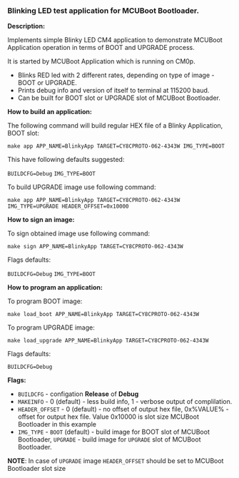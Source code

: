 ### Blinking LED test application for MCUBoot Bootloader.

**Description:**

Implements simple Blinky LED CM4 application to demonstrate MCUBoot Application operation in terms of BOOT and UPGRADE process.

It is started by MCUBoot Application which is running on CM0p.

* Blinks RED led with 2 different rates, depending on type of image - BOOT or UPGRADE.
* Prints debug info and version of itself to terminal at 115200 baud.
* Can be built for BOOT slot or UPGRADE slot of MCUBoot Bootloader.

**How to build an application:**

The following command will build regular HEX file of a Blinky Application, BOOT slot:

`make app APP_NAME=BlinkyApp TARGET=CY8CPROTO-062-4343W IMG_TYPE=BOOT`

This have following defaults suggested:

`BUILDCFG=Debug`
`IMG_TYPE=BOOT`

To build UPGRADE image use following command:

`make app APP_NAME=BlinkyApp TARGET=CY8CPROTO-062-4343W IMG_TYPE=UPGRADE HEADER_OFFSET=0x10000`

**How to sign an image:**

To sign obtained image use following command:

`make sign APP_NAME=BlinkyApp TARGET=CY8CPROTO-062-4343W`

Flags defaults:

`BUILDCFG=Debug`
`IMG_TYPE=BOOT`

**How to program an application:**

To program BOOT image:

`make load_boot APP_NAME=BlinkyApp TARGET=CY8CPROTO-062-4343W`

To program UPGRADE image:

`make load_upgrade APP_NAME=BlinkyApp TARGET=CY8CPROTO-062-4343W`

Flags defaults:

`BUILDCFG=Debug`

**Flags:**
- `BUILDCFG` - configation **Release** of **Debug**
- `MAKEINFO` - 0 (default) - less build info, 1 - verbose output of complilation.
- `HEADER_OFFSET` - 0 (default) - no offset of output hex file, 0x%VALUE% - offset for output hex file. Value 0x10000 is slot size MCUBoot Bootloader in this example
- `IMG_TYPE` - `BOOT` (default) - build image for BOOT slot of MCUBoot Bootloader, `UPGRADE` - build image for `UPGRADE` slot of MCUBoot Bootloader.

**NOTE**: In case of `UPGRADE` image `HEADER_OFFSET` should be set to MCUBoot Bootloader slot size
